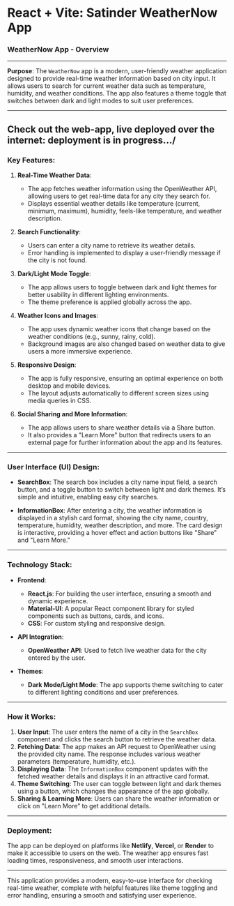 # React + Vite: Satinder WeatherNow App

### **WeatherNow App - Overview**

---

**Purpose**:
The `WeatherNow` app is a modern, user-friendly weather application designed to provide real-time weather information based on city input. It allows users to search for current weather data such as temperature, humidity, and weather conditions. The app also features a theme toggle that switches between dark and light modes to suit user preferences.

---
**Check out the web-app, live deployed over the internet: deployment is in progress.../**
---

### **Key Features**:

1. **Real-Time Weather Data**:
   - The app fetches weather information using the OpenWeather API, allowing users to get real-time data for any city they search for.
   - Displays essential weather details like temperature (current, minimum, maximum), humidity, feels-like temperature, and weather description.

2. **Search Functionality**:
   - Users can enter a city name to retrieve its weather details.
   - Error handling is implemented to display a user-friendly message if the city is not found.

3. **Dark/Light Mode Toggle**:
   - The app allows users to toggle between dark and light themes for better usability in different lighting environments.
   - The theme preference is applied globally across the app.

4. **Weather Icons and Images**:
   - The app uses dynamic weather icons that change based on the weather conditions (e.g., sunny, rainy, cold).
   - Background images are also changed based on weather data to give users a more immersive experience.

5. **Responsive Design**:
   - The app is fully responsive, ensuring an optimal experience on both desktop and mobile devices.
   - The layout adjusts automatically to different screen sizes using media queries in CSS.

6. **Social Sharing and More Information**:
   - The app allows users to share weather details via a Share button.
   - It also provides a "Learn More" button that redirects users to an external page for further information about the app and its features.

---

### **User Interface (UI) Design**:

- **SearchBox**: The search box includes a city name input field, a search button, and a toggle button to switch between light and dark themes. It’s simple and intuitive, enabling easy city searches.
  
- **InformationBox**: After entering a city, the weather information is displayed in a stylish card format, showing the city name, country, temperature, humidity, weather description, and more. The card design is interactive, providing a hover effect and action buttons like "Share" and "Learn More."

---

### **Technology Stack**:

- **Frontend**:
  - **React.js**: For building the user interface, ensuring a smooth and dynamic experience.
  - **Material-UI**: A popular React component library for styled components such as buttons, cards, and icons.
  - **CSS**: For custom styling and responsive design.

- **API Integration**:
  - **OpenWeather API**: Used to fetch live weather data for the city entered by the user.

- **Themes**:
  - **Dark Mode/Light Mode**: The app supports theme switching to cater to different lighting conditions and user preferences.

---

### **How it Works**:

1. **User Input**: The user enters the name of a city in the `SearchBox` component and clicks the search button to retrieve the weather data.
2. **Fetching Data**: The app makes an API request to OpenWeather using the provided city name. The response includes various weather parameters (temperature, humidity, etc.).
3. **Displaying Data**: The `InformationBox` component updates with the fetched weather details and displays it in an attractive card format.
4. **Theme Switching**: The user can toggle between light and dark themes using a button, which changes the appearance of the app globally.
5. **Sharing & Learning More**: Users can share the weather information or click on "Learn More" to get additional details.

---

### **Deployment**:
The app can be deployed on platforms like **Netlify**, **Vercel**, or **Render** to make it accessible to users on the web. The weather app ensures fast loading times, responsiveness, and smooth user interactions.

---

This application provides a modern, easy-to-use interface for checking real-time weather, complete with helpful features like theme toggling and error handling, ensuring a smooth and satisfying user experience.
